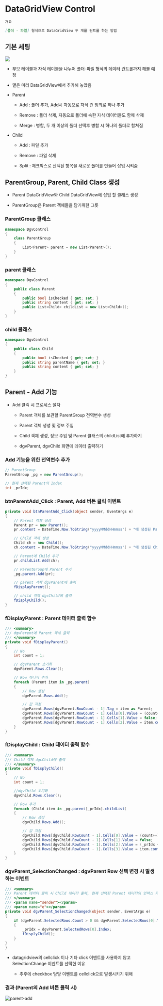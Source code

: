 # DataGridView Control

```markdown
개요

[폴더 - 파일] 형식으로 DataGridView 두 개를 컨트롤 하는 방법
```

## 기본 세팅

![](https://user-images.githubusercontent.com/72305146/144361679-20b31b1c-21ae-474b-bbff-5b1aace34992.png)

- 부모 테이블과 자식 테이블을 나누어 폴더-파일 형식의 데이터 컨트롤까지 해볼 예정

- 열은 미리 DataGridView에서 추가해 놓았음

- Parent
  
  - Add : 폴더 추가, Add시 자동으로 자식 건 임의로 하나 추가
  
  - Remove : 폴더 삭제, 자동으로 폴더에 속한 자식 데이터들도 함께 삭제
  
  - Merge : 병합, 두 개 이상의 폴더 선택후 병합 시 하나의 폴더로 합쳐짐

- Child
  
  - Add : 파일 추가
  
  - Remove : 파일 삭제
  
  - Split : 체크박스로 선택된 항목을 새로운 폴더를 만들어 삽입 시켜줌

## ParentGroup, Parent, Child Class 생성

- Parent DataGridView와 Child DataGridView에 삽입 할 클래스 생성

- ParentGroup은 Parent 객체들을 담기위한 그릇



### ParentGroup 클래스

```csharp
namespace DgvControl
{
    class ParentGroup
    {
        List<Parent> parent = new List<Parent>();
    }
}
```

### parent 클래스

```csharp
namespace DgvControl
{
    public class Parent
    {
        public bool isChecked { get; set; }
        public string content { get; set; }
        public List<Child> childList = new List<Child>();
    }
}
```

### child 클래스

```csharp
namespace DgvControl
{
    public class Child
    {
        public bool isChecked { get; set; }
        public string parentName { get; set; }
        public string content { get; set; }
    }
}
```

## Parent - Add 기능

- Add 클릭 시 프로세스 절차
  
  - Parent 객체를 보관할 ParentGroup 전역변수 생성
  
  - Parent 객체 생성 및 정보 주입
  
  - Child 객체 생성, 정보 주입 및 Parent 클래스의 childList에 추가하기
  
  - dgvParent, dgvChild 화면에 데이터 출력하기
  
  

### Add 기능을 위한 전역변수 추가

```csharp
// ParentGroup
ParentGroup _pg = new ParentGroup();

// 현재 선택된 Parent의 Index
int _prIdx;
```

### 

### btnParentAdd_Click : Parent, Add 버튼 클릭 이벤트

```csharp
private void btnParentAdd_Click(object sender, EventArgs e)
{
    // Parent 객체 생성
    Parent pr = new Parent();
    pr.content = DateTime.Now.ToString("yyyyMMddHHmmss") + "에 생성된 Parent";

    // Child 객체 생성
    Child ch = new Child();
    ch.content = DateTime.Now.ToString("yyyyMMddHHmmss") + "에 생성된 Child";

    // Parent에 Child 추가
    pr.childList.Add(ch);

    // ParentGroup에 Parent 추가
    _pg.parent.Add(pr);

    // parent 객체 dgvParent에 출력
    fDisplayParent();

    // child 객체 dgcChild에 출력
    fDisplyChild();
}
```

### 

### fDisplayParent : Parent 데이터 출력 함수

```csharp
/// <summary>
/// dgvParent에 Parent 객체 출력
/// </summary>
private void fDisplayParent()
{
    // No
    int count = 1;

    // dgvParent 초기화
    dgvParent.Rows.Clear();

    // Row 하나씩 추가
    foreach (Parent item in _pg.parent)
    {
        // Row 생성
        dgvParent.Rows.Add();

        // 값 지정
        dgvParent.Rows[dgvParent.RowCount - 1].Tag = item as Parent;
        dgvParent.Rows[dgvParent.RowCount - 1].Cells[0].Value = (count++).ToString();
        dgvParent.Rows[dgvParent.RowCount - 1].Cells[1].Value = false;
        dgvParent.Rows[dgvParent.RowCount - 1].Cells[2].Value = item.content;
    }
}
```

### 



### fDisplayChild : Child 데이터 출력 함수

```csharp
/// <summary>
/// Child 객체 dgcChild에 출력
/// </summary>
private void fDisplyChild()
{
    // No
    int count = 1;

    //dgvChild 초기화
    dgvChild.Rows.Clear();

    // Row 추가
    foreach (Child item in _pg.parent[_prIdx].childList)
    {
        // Row 생성
        dgvChild.Rows.Add();

        // 값 지정
        dgvChild.Rows[dgvChild.RowCount - 1].Cells[0].Value = (count++).ToString();
        dgvChild.Rows[dgvChild.RowCount - 1].Cells[1].Value = false;
        dgvChild.Rows[dgvChild.RowCount - 1].Cells[2].Value = (_prIdx + 1).ToString();
        dgvChild.Rows[dgvChild.RowCount - 1].Cells[3].Value = item.content;
    }
}
```

### 



### dgvParent_SelectionChanged : dgvParent Row 선택 변경 시 발생하는 이벤트

```csharp
/// <summary>
/// Parent 데이터 클릭 시 Child 데이터 출력, 현재 선택된 Parent 데이터의 인덱스 저장
/// </summary>
/// <param name="sender"></param>
/// <param name="e"></param>
private void dgvParent_SelectionChanged(object sender, EventArgs e)
{
    if (dgvParent.SelectedRows.Count > 0 && dgvParent.SelectedRows[0].Tag != null)
    {
        _prIdx = dgvParent.SelectedRows[0].Index;
        fDisplyChild();
    }
}
}
```

- datagridview의 cellclick 이나 기타 click 이벤트를 사용하지 않고 SelectionChange 이벤트를 선택한 이유
  
  - 추후에 checkbox 담당 이벤트를 cellclick으로 발생시키기 위해





### 결과 (Parent의 Add 버튼 클릭 시)

![parent-add](https://user-images.githubusercontent.com/72305146/144365785-9a438d17-80bc-40a8-acb6-b2f6f47a05f9.png)
